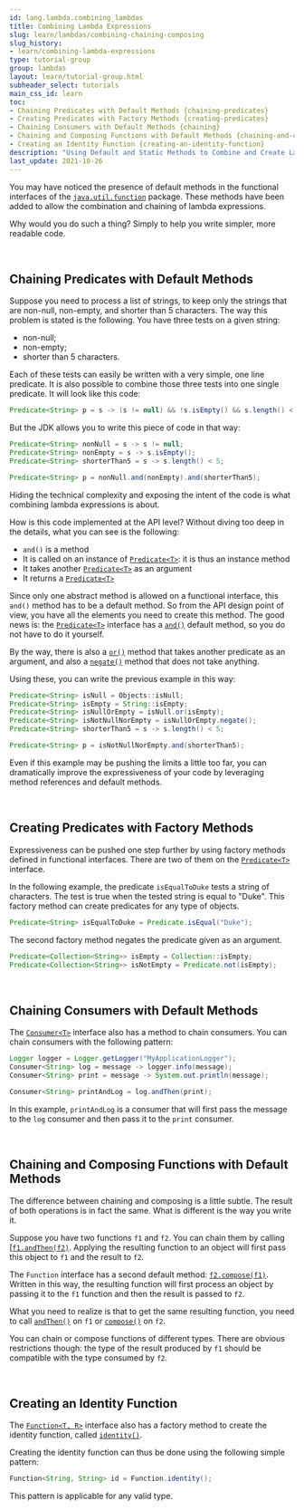```yaml
---
id: lang.lambda.combining_lambdas
title: Combining Lambda Expressions
slug: learn/lambdas/combining-chaining-composing
slug_history:
- learn/combining-lambda-expressions
type: tutorial-group
group: lambdas
layout: learn/tutorial-group.html
subheader_select: tutorials
main_css_id: learn
toc: 
- Chaining Predicates with Default Methods {chaining-predicates}
- Creating Predicates with Factory Methods {creating-predicates}
- Chaining Consumers with Default Methods {chaining}
- Chaining and Composing Functions with Default Methods {chaining-and-composing}
- Creating an Identity Function {creating-an-identity-function}
description: "Using Default and Static Methods to Combine and Create Lambdas."
last_update: 2021-10-26
---
```


You may have noticed the presence of default methods in the functional interfaces of the [`java.util.function`](javadoc:java.util.function) package. These methods have been added to allow the combination and chaining of lambda expressions.

Why would you do such a thing? Simply to help you write simpler, more readable code.


<a id="chaining-predicates">&nbsp;</a>
## Chaining Predicates with Default Methods

Suppose you need to process a list of strings, to keep only the strings that are non-null, non-empty, and shorter than 5 characters. The way this problem is stated is the following. You have three tests on a given string:

- non-null;
- non-empty;
- shorter than 5 characters.

Each of these tests can easily be written with a very simple, one line predicate. It is also possible to combine those three tests into one single predicate. It will look like this code:

```java
Predicate<String> p = s -> (s != null) && !s.isEmpty() && s.length() < 5;
```

But the JDK allows you to write this piece of code in that way:

```java
Predicate<String> nonNull = s -> s != null;
Predicate<String> nonEmpty = s -> s.isEmpty();
Predicate<String> shorterThan5 = s -> s.length() < 5;

Predicate<String> p = nonNull.and(nonEmpty).and(shorterThan5);
```

Hiding the technical complexity and exposing the intent of the code is what combining lambda expressions is about.

How is this code implemented at the API level? Without diving too deep in the details, what you can see is the following:

- `and()` is a method
- It is called on an instance of [`Predicate<T>`](javadoc:Predicate): it is thus an instance method
- It takes another [`Predicate<T>`](javadoc:Predicate)   as an argument
- It returns a [`Predicate<T>`](javadoc:Predicate)

Since only one abstract method is allowed on a functional interface, this `and()`  method has to be a default method. So from the API design point of view, you have all the elements you need to create this method. The good news is: the [`Predicate<T>`](javadoc:Predicate) interface has a [`and()`](javadoc:Predicate.and(Predicate)) default method, so you do not have to do it yourself.

By the way, there is also a [`or()`](javadoc:Predicate.or(Predicate)) method that takes another predicate as an argument, and also a [`negate()`](javadoc:Predicate.negate()) method that does not take anything.

Using these, you can write the previous example in this way:

```java
Predicate<String> isNull = Objects::isNull;
Predicate<String> isEmpty = String::isEmpty;
Predicate<String> isNullOrEmpty = isNull.or(isEmpty);
Predicate<String> isNotNullNorEmpty = isNullOrEmpty.negate();
Predicate<String> shorterThan5 = s -> s.length() < 5;

Predicate<String> p = isNotNullNorEmpty.and(shorterThan5);
```

Even if this example may be pushing the limits a little too far, you can dramatically improve the expressiveness of your code by leveraging method references and default methods.


<a id="creating-predicates">&nbsp;</a>
## Creating Predicates with Factory Methods

Expressiveness can be pushed one step further by using factory methods defined in functional interfaces. There are two of them on the [`Predicate<T>`](javadoc:Predicate) interface.

In the following example, the predicate `isEqualToDuke` tests a string of characters. The test is true when the tested string is equal to "Duke". This factory method can create predicates for any type of objects.

```java
Predicate<String> isEqualToDuke = Predicate.isEqual("Duke");
```

The second factory method negates the predicate given as an argument.

```java
Predicate<Collection<String>> isEmpty = Collection::isEmpty;
Predicate<Collection<String>> isNotEmpty = Predicate.not(isEmpty);
```


<a id="chaining">&nbsp;</a>
## Chaining Consumers with Default Methods

The [`Consumer<T>`](javadoc:Consumer) interface also has a method to chain consumers. You can chain consumers with the following pattern:

```java
Logger logger = Logger.getLogger("MyApplicationLogger");
Consumer<String> log = message -> logger.info(message);
Consumer<String> print = message -> System.out.println(message);

Consumer<String> printAndLog = log.andThen(print);
```

In this example, `printAndLog` is a consumer that will first pass the message to the `log` consumer and then pass it to the `print` consumer.


<a id="chaining-and-composing">&nbsp;</a>
## Chaining and Composing Functions with Default Methods

The difference between chaining and composing is a little subtle. The result of both operations is in fact the same. What is different is the way you write it.

Suppose you have two functions `f1` and `f2`. You can chain them by calling [[`f1.andThen(f2)`](javadoc:Function.andThen(Function)). Applying the resulting function to an object will first pass this object to `f1` and the result to `f2`.

The `Function` interface has a second default method: [`f2.compose(f1)`](javadoc:Function.compose(Function)). Written in this way, the resulting function will first process an object by passing it to the `f1` function and then the result is passed to `f2`.

What you need to realize is that to get the same resulting function, you need to call [`andThen()`](javadoc:Function.andThen(Function)) on `f1` or [`compose()`](javadoc:Function.compose(Function)) on `f2`.

You can chain or compose functions of different types. There are obvious restrictions though: the type of the result produced by `f1` should be compatible with the type consumed by `f2`.


<a id="creating-an-identity-function">&nbsp;</a>
## Creating an Identity Function

The [`Function<T, R>`](javadoc:Function) interface also has a factory method to create the identity function, called [`identity()`](javadoc:Function.identity()).

Creating the identity function can thus be done using the following simple pattern:

```java
Function<String, String> id = Function.identity();
```

This pattern is applicable for any valid type.
